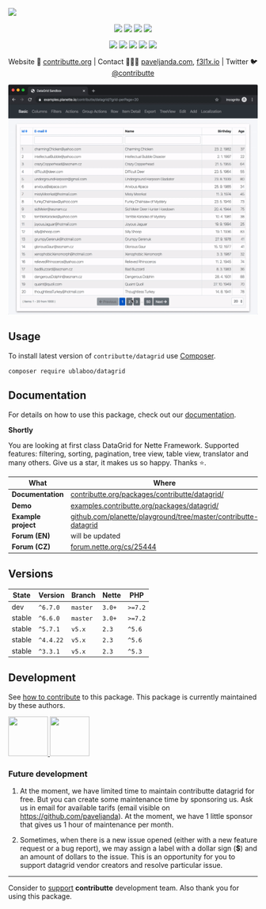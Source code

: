 ![](https://heatbadger.now.sh/github/readme/contributte/datagrid/)

<p align=center>
  <a href="https://github.com/contributte/datagrid/actions"><img src="https://badgen.net/github/checks/contributte/datagrid/master?cache=300"></a>
  <a href="https://coveralls.io/r/contributte/datagrid"><img src="https://badgen.net/coveralls/c/github/contributte/datagrid?cache=300"></a>
  <a href="https://packagist.org/packages/contributte/datagrid"><img src="https://badgen.net/packagist/dm/ublaboo/datagrid"></a>
  <a href="https://packagist.org/packages/contributte/datagrid"><img src="https://badgen.net/packagist/v/ublaboo/datagrid"></a>
</p>
<p align=center>
  <a href="https://packagist.org/packages/contributte/datagrid"><img src="https://badgen.net/packagist/php/ublaboo/datagrid"></a>
  <a href="https://github.com/contributte/datagrid"><img src="https://badgen.net/github/license/contributte/datagrid"></a>
  <a href="https://bit.ly/ctteg"><img src="https://badgen.net/badge/support/gitter/cyan"></a>
  <a href="https://bit.ly/cttfo"><img src="https://badgen.net/badge/support/forum/yellow"></a>
  <a href="https://contributte.org/partners.html"><img src="https://badgen.net/badge/sponsor/donations/F96854"></a>
</p>

<p align=center>
Website 🚀 <a href="https://contributte.org">contributte.org</a> | Contact 👨🏻‍💻 <a href="https://paveljanda.com">paveljanda.com</a>, <a href="https://f3l1x.io">f3l1x.io</a> | Twitter 🐦 <a href="https://twitter.com/contributte">@contributte</a>
</p>

<p align=center>
  <img src="https://github.com/contributte/datagrid/blob/master/.docs/assets/datagrid.gif">
</p>

## Usage

To install latest version of `contributte/datagrid` use [Composer](https://getcomposer.com).

```
composer require ublaboo/datagrid
```

## Documentation

For details on how to use this package, check out our [documentation](.docs).

**Shortly**

You are looking at first class DataGrid for Nette Framework. Supported features: filtering, sorting, pagination, tree view, table view, translator and many others.
Give us a star, it makes us so happy. Thanks ⭐.️

| What | Where |
|-|-|
| **Documentation** | [contributte.org/packages/contributte/datagrid/](https://contributte.org/packages/contributte/datagrid/) |
| **Demo** | [examples.contributte.org/packages/datagrid/](https://examples.contributte.org/packages/datagrid/) |
| **Example project** | [github.com/planette/playground/tree/master/contributte-datagrid](https://github.com/planette/playground/tree/master/contributte-datagrid) |
| **Forum (EN)** | will be updated |
| **Forum (CZ)** | [forum.nette.org/cs/25444](https://forum.nette.org/cs/25444-ublaboo-datagrid-mocny-rychly-rozsiritelny-hezky-anglicky-dokumentovany-datagrid) |

## Versions

| State       | Version   | Branch   | Nette  | PHP     |
|-------------|-----------|----------|--------|---------|
| dev         | `^6.7.0`  | `master` | `3.0+` | `>=7.2` |
| stable      | `^6.6.0`  | `master` | `3.0+` | `>=7.2` |
| stable      | `^5.7.1`  | `v5.x`   | `2.3`  | `^5.6`  |
| stable      | `^4.4.22` | `v5.x`   | `2.3`  | `^5.6`  |
| stable      | `^3.3.1`  | `v5.x`   | `2.3`  | `^5.3`  |


## Development

See [how to contribute](https://contributte.org) to this package. This package is currently maintained by these authors.

<a href="https://github.com/paveljanda">
    <img width="80" height="80" src="https://avatars2.githubusercontent.com/u/1488874?v=3&s=80">
</a>

<a href="https://github.com/f3l1x">
    <img width="80" height="80" src="https://avatars0.githubusercontent.com/u/538058?v=3&s=80">
</a>


### Future development

1. At the moment, we have limited time to maintain contributte datagrid for free. But you can create some maintenance time by sponsoring us. Ask us in email for available tarifs (email visible on https://github.com/paveljanda). At the moment, we have 1 little sponsor that gives us 1 hour of maintenance per month.

2. Sometimes, when there is a new issue opened (either with a new feature request or a bug report), we may assign a label with a dollar sign (**$**) and an amount of dollars to the issue. This is an opportunity for you to support datagrid vendor creators and resolve particular issue.

-----

Consider to [support](https://contributte.com/partners) **contributte** development team.
Also thank you for using this package.

